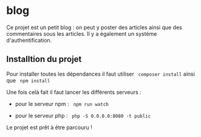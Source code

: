 # blog

Ce projet est un petit blog :  on peut y poster des articles ainsi que des commentaires sous les articles. Il y a également un système d'authentification.

## Installtion du projet

Pour installer toutes les dépendances il faut utiliser ``` composer install``` ainsi que ``` npm install```

Une fois celà fait il faut lancer les différents serveurs : 
 - pour le serveur npm :  ``` npm run watch```

 - pour le serveur php : ``` php -S 0.0.0.0:8080 -t public```

Le projet est prêt à être parcouru !